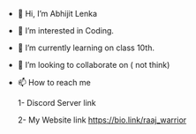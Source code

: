 - 👋 Hi, I’m Abhijit Lenka
- 👀 I’m interested in Coding.
- 🌱 I’m currently learning on class 10th.
- 💞️ I’m looking to collaborate on ( not think)
- 📫 How to reach me 

  1- Discord Server link
     
  2- My Website link
     https://bio.link/raaj_warrior

